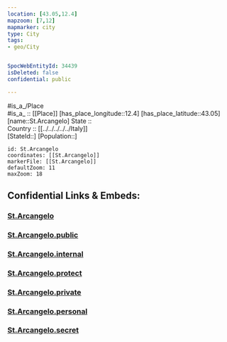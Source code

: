 ```yaml
---
location: [43.05,12.4] 
mapzoom: [7,12] 
mapmarker: city 
type: City
tags:
- geo/City


SpocWebEntityId: 34439
isDeleted: false
confidential: public

---
```

#is_a_/Place  
#is_a_ :: [[Place]] 
[has_place_longitude::12.4] 
[has_place_latitude::43.05] 
[name::St.Arcangelo] 
State ::  
Country :: [[../../../../../Italy]]  
[StateId::] 
[Population::] 



```leaflet
id: St.Arcangelo
coordinates: [[St.Arcangelo]] 
markerFile: [[St.Arcangelo]] 
defaultZoom: 11 
maxZoom: 18
```


## Confidential Links & Embeds: 

### [St.Arcangelo](/_Standards/Earth/Continent/Europe/Europe~South/Italy/regions~Italy/Umbria/Perugia.Province/City/St.Arcangelo.md) 

### [St.Arcangelo.public](/_public/Earth/Continent/Europe/Europe~South/Italy/regions~Italy/Umbria/Perugia.Province/City/St.Arcangelo.public.md) 

### [St.Arcangelo.internal](/_internal/Earth/Continent/Europe/Europe~South/Italy/regions~Italy/Umbria/Perugia.Province/City/St.Arcangelo.internal.md) 

### [St.Arcangelo.protect](/_protect/Earth/Continent/Europe/Europe~South/Italy/regions~Italy/Umbria/Perugia.Province/City/St.Arcangelo.protect.md) 

### [St.Arcangelo.private](/_private/Earth/Continent/Europe/Europe~South/Italy/regions~Italy/Umbria/Perugia.Province/City/St.Arcangelo.private.md) 

### [St.Arcangelo.personal](/_personal/Earth/Continent/Europe/Europe~South/Italy/regions~Italy/Umbria/Perugia.Province/City/St.Arcangelo.personal.md) 

### [St.Arcangelo.secret](/_secret/Earth/Continent/Europe/Europe~South/Italy/regions~Italy/Umbria/Perugia.Province/City/St.Arcangelo.secret.md)

